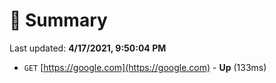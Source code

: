 # 📖 Summary
Last updated: **4/17/2021, 9:50:04 PM**

- `GET` [https://google.com](https://google.com) - **Up** (133ms)

